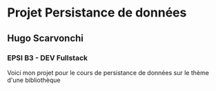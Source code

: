 
# Projet Persistance de données
## Hugo Scarvonchi
### EPSI B3 - DEV Fullstack

Voici mon projet pour le cours de persistance de données sur le thème d'une bibliothèque
